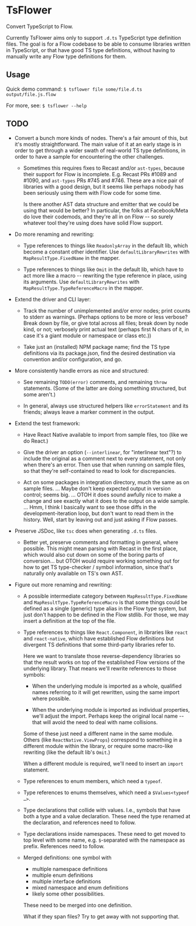 # TsFlower

Convert TypeScript to Flow.

Currently TsFlower aims only to support `.d.ts` TypeScript type definition
files.  The goal is for a Flow codebase to be able to consume libraries
written in TypeScript, or that have good TS type definitions, without having
to manually write any Flow type definitions for them.


## Usage

Quick demo command:
`$ tsflower file some/file.d.ts output/file.js.flow`

For more, see:
`$ tsflower --help`


## TODO

- Convert a bunch more kinds of nodes.  There's a fair amount of this,
  but it's mostly straightforward.  The main value of it at an early
  stage is in order to get through a wider swath of real-world TS type
  definitions, in order to have a sample for encountering the other
  challenges.

  - Sometimes this requires fixes to Recast and/or `ast-types`, because
    their support for Flow is incomplete.  E.g. Recast PRs #1089 and #1090,
    and `ast-types` PRs #745 and #746.  These are a nice pair of libraries
    with a good design, but it seems like perhaps nobody has been seriously
    using them with Flow code for some time.

    Is there another AST data structure and emitter that we could be using
    that would be better?  In particular, the folks at Facebook/Meta do love
    their codemods, and they're all in on Flow -- so surely whatever tool
    they're using does have solid Flow support.

- Do more renaming and rewriting:

  - Type references to things like `ReadonlyArray` in the default lib, which
    become a constant other identifier.  Use `defaultLibraryRewrites` with
    `MapResultType.FixedName` in the mapper.

  - Type references to things like `Omit` in the default lib, which have to
    act more like a macro -- rewriting the type reference in place, using
    its arguments.  Use `defaultLibraryRewrites` with
    `MapResultType.TypeReferenceMacro` in the mapper.

- Extend the driver and CLI layer:

  - Track the number of unimplemented and/or error nodes; print counts to
    stderr as warnings.  (Perhaps options to be more or less verbose?  Break
    down by file, or give total across all files; break down by node kind,
    or not; verbosely print actual text (perhaps first N chars of it, in
    case it's a giant module or namespace or class etc.))

  - Take just an (installed) NPM package name; find the TS type definitions
    via its package.json, find the desired destination via convention and/or
    configuration, and go.

- More consistently handle errors as nice and structured:

  - See remaining `TODO(error)` comments, and remaining `throw` statements.
    (Some of the latter are doing something structured, but some aren't.)

  - In general, always use structured helpers like `errorStatement` and its
    friends; always leave a marker comment in the output.

- Extend the test framework:

  - Have React Native available to import from sample files, too (like we do
    React.)

  - Give the driver an option (`--interlinear`, for "interlinear text"?) to
    include the original as a comment next to every statement, not only when
    there's an error.  Then use that when running on sample files, so that
    they're self-contained to read to look for discrepancies.

  - Act on some packages in integration directory, much the same as on
    sample files.  ... Maybe don't keep expected output in version control;
    seems big.  ... OTOH it does sound awfully nice to make a change and see
    exactly what it does to the output on a wide sample.  ... Hmm, I think I
    basically want to see those diffs in the development-iteration loop, but
    don't want to read them in the history.  Well, start by leaving out and
    just asking if Flow passes.

- Preserve JSDoc, like `tsc` does when generating `.d.ts` files.

  - Better yet, preserve comments and formatting in general, where possible.
    This might mean parsing with Recast in the first place, which would also
    cut down on some of the boring parts of conversion... but OTOH would
    require working something out for how to get TS type-checker / symbol
    information, since that's naturally only available on TS's own AST.

- Figure out more renaming and rewriting:

  - A possible intermediate category between `MapResultType.FixedName` and
    `MapResultType.TypeReferenceMacro` is that some things could be defined
    as a single (generic) type alias in the Flow type system, but just don't
    happen to be defined in the Flow stdlib.  For those, we may insert a
    definition at the top of the file.

  - Type references to things like `React.Component`, in libraries like
    `react` and `react-native`, which have established Flow definitions but
    divergent TS definitions that some third-party libraries refer to.

    Here we want to translate those reverse-dependency libraries so that the
    result works on top of the established Flow versions of the underlying
    library.  That means we'll rewrite references to those symbols:

    - When the underlying module is imported as a whole, qualified names
      referring to it will get rewritten, using the same import where
      possible.

    - When the underlying module is imported as individual properties, we'll
      adjust the import.  Perhaps keep the original local name -- that will
      avoid the need to deal with name collisions.

    Some of these just need a different name in the same module.  Others
    (like `ReactNative.ViewProps`) correspond to something in a different
    module within the library, or require some macro-like rewriting (like
    the default lib's `Omit`.)

    When a different module is required, we'll need to insert an `import`
    statement.

  - Type references to enum members, which need a `typeof`.

  - Type references to enums themselves, which need a `$Values<typeof …>`.

  - Type declarations that collide with values.  I.e., symbols that have
    both a type and a value declaration.  These need the type renamed at the
    declaration, and references need to follow.

  - Type declarations inside namespaces.  These need to get moved to top
    level with some name, e.g. `$`-separated with the namespace as prefix.
    References need to follow.

  - Merged definitions: one symbol with

    - multiple namespace definitions
    - multiple enum definitions
    - multiple interface definitions
    - mixed namespace and enum definitions
    - likely some other possibilities.

    These need to be merged into one definition.

    What if they span files? Try to get away with not supporting that.
